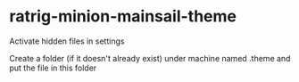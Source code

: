 # ratrig-minion-mainsail-theme

Activate hidden files in settings

Create a folder (if it doesn't already exist) under machine named .theme and put the file in this folder
